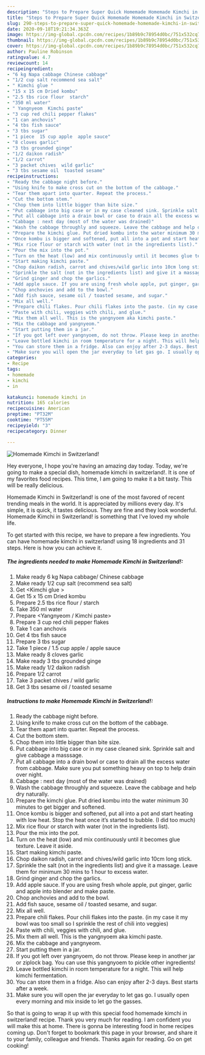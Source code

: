 ```yaml
---
description: "Steps to Prepare Super Quick Homemade Homemade Kimchi in Switzerland!"
title: "Steps to Prepare Super Quick Homemade Homemade Kimchi in Switzerland!"
slug: 290-steps-to-prepare-super-quick-homemade-homemade-kimchi-in-switzerland
date: 2020-09-18T19:21:34.363Z
image: https://img-global.cpcdn.com/recipes/1b89b9c78954d0bc/751x532cq70/homemade-kimchi-in-switzerland-recipe-main-photo.jpg
thumbnail: https://img-global.cpcdn.com/recipes/1b89b9c78954d0bc/751x532cq70/homemade-kimchi-in-switzerland-recipe-main-photo.jpg
cover: https://img-global.cpcdn.com/recipes/1b89b9c78954d0bc/751x532cq70/homemade-kimchi-in-switzerland-recipe-main-photo.jpg
author: Pauline Robinson
ratingvalue: 4.7
reviewcount: 14
recipeingredient:
- "6 kg Napa cabbage Chinese cabbage"
- "1/2 cup salt recommend sea salt"
- " Kimchi glue "
- "15 x 15 cm Dried kombu"
- "2.5 tbs rice flour  starch"
- "350 ml water"
- " Yangnyeom  Kimchi paste"
- "3 cup red chili pepper flakes"
- "1 can anchovis"
- "4 tbs fish sauce"
- "3 tbs sugar"
- "1 piece  15 cup apple  apple sauce"
- "8 cloves garlic"
- "3 tbs grounded ginge"
- "1/2 daikon radish"
- "1/2 carrot"
- "3 packet chives  wild garlic"
- "3 tbs sesame oil  toasted sesame"
recipeinstructions:
- "Ready the cabbage night before."
- "Using knife to make cross cut on the bottom of the cabbage."
- "Tear them apart into quarter. Repeat the process."
- "Cut the bottom stem."
- "Chop them into little bigger than bite size."
- "Put cabbage into big case or in my case cleaned sink. Sprinkle salt and give cabbage a masssage."
- "Put all cabbage into a drain bowl or case to drain all the excess water from cabbage. Make sure you put something heavy on top to help drain over night."
- "Cabbage : next day (most of the water was drained)"
- "Wash the cabbage throughly and squeeze. Leave the cabbage and help dry naturally."
- "Prepare the kimchi glue. Put dried kombu into the water minimum 30 minutes to get bigger and softened."
- "Once kombu is bigger and softened, put all into a pot and start heating with low heat. Stop the heat once it’s started to bubble. (I did too much)"
- "Mix rice flour or starch with water (not in the ingredients list)."
- "Pour the mix into the pot."
- "Turn on the heat (low) and mix continuously until it becomes glue texture. Leave it aside."
- "Start making kimchi paste."
- "Chop daikon radish, carrot and chives/wild garlic into 10cm long stick."
- "Sprinkle the salt (not in the ingredients list) and give it a massage. Leave them for minimum 30 mins to 1 hour to excess water."
- "Grind ginger and chop the garlics."
- "Add apple sauce. If you are using fresh whole apple, put ginger, garlic and apple into blender and make paste."
- "Chop anchovies and add to the bowl."
- "Add fish sauce, sesame oil / toasted sesame, and sugar."
- "Mix all well."
- "Prepare chili flakes. Pour chili flakes into the paste. (in my case it my bowl was too small so I sprinkle the rest of chili into veggies)"
- "Paste with chili, veggies with chili, and glue."
- "Mix them all well. This is the yangnyoem aka kimchi paste."
- "Mix the cabbage and yangnyeom."
- "Start putting them in a jar."
- "If you got left over yangnyoem, do not throw. Please keep in another jar or ziplock bag. You can use this yangnyoem to pickle other ingredients!"
- "Leave bottled kimchi in room temperature for a night. This will help kimchi fermentation."
- "You can store them in a fridge. Also can enjoy after 2-3 days. Best starts after a week."
- "Make sure you will open the jar everyday to let gas go. I usually open every morning and mix inside to let go the gasses."
categories:
- Recipe
tags:
- homemade
- kimchi
- in

katakunci: homemade kimchi in 
nutrition: 165 calories
recipecuisine: American
preptime: "PT32M"
cooktime: "PT55M"
recipeyield: "3"
recipecategory: Dinner

---
```



![Homemade Kimchi in Switzerland!](https://img-global.cpcdn.com/recipes/1b89b9c78954d0bc/751x532cq70/homemade-kimchi-in-switzerland-recipe-main-photo.jpg)

Hey everyone, I hope you're having an amazing day today. Today, we're going to make a special dish, homemade kimchi in switzerland!. It is one of my favorites food recipes. This time, I am going to make it a bit tasty. This will be really delicious.

Homemade Kimchi in Switzerland! is one of the most favored of recent trending meals in the world. It is appreciated by millions every day. It's simple, it is quick, it tastes delicious. They are fine and they look wonderful. Homemade Kimchi in Switzerland! is something that I've loved my whole life.




To get started with this recipe, we have to prepare a few ingredients. You can have homemade kimchi in switzerland! using 18 ingredients and 31 steps. Here is how you can achieve it.

<!--inarticleads1-->

##### The ingredients needed to make Homemade Kimchi in Switzerland!:

1. Make ready 6 kg Napa cabbage/ Chinese cabbage
1. Make ready 1/2 cup salt (recommend sea salt)
1. Get  &lt;Kimchi glue &gt;
1. Get 15 x 15 cm Dried kombu
1. Prepare 2.5 tbs rice flour / starch
1. Take 350 ml water
1. Prepare  &lt;Yangnyeom / Kimchi paste&gt;
1. Prepare 3 cup red chili pepper flakes
1. Take 1 can anchovis
1. Get 4 tbs fish sauce
1. Prepare 3 tbs sugar
1. Take 1 piece / 1.5 cup apple / apple sauce
1. Make ready 8 cloves garlic
1. Make ready 3 tbs grounded ginge
1. Make ready 1/2 daikon radish
1. Prepare 1/2 carrot
1. Take 3 packet chives / wild garlic
1. Get 3 tbs sesame oil / toasted sesame




<!--inarticleads2-->

##### Instructions to make Homemade Kimchi in Switzerland!:

1. Ready the cabbage night before.
1. Using knife to make cross cut on the bottom of the cabbage.
1. Tear them apart into quarter. Repeat the process.
1. Cut the bottom stem.
1. Chop them into little bigger than bite size.
1. Put cabbage into big case or in my case cleaned sink. Sprinkle salt and give cabbage a masssage.
1. Put all cabbage into a drain bowl or case to drain all the excess water from cabbage. Make sure you put something heavy on top to help drain over night.
1. Cabbage : next day (most of the water was drained)
1. Wash the cabbage throughly and squeeze. Leave the cabbage and help dry naturally.
1. Prepare the kimchi glue. Put dried kombu into the water minimum 30 minutes to get bigger and softened.
1. Once kombu is bigger and softened, put all into a pot and start heating with low heat. Stop the heat once it’s started to bubble. (I did too much)
1. Mix rice flour or starch with water (not in the ingredients list).
1. Pour the mix into the pot.
1. Turn on the heat (low) and mix continuously until it becomes glue texture. Leave it aside.
1. Start making kimchi paste.
1. Chop daikon radish, carrot and chives/wild garlic into 10cm long stick.
1. Sprinkle the salt (not in the ingredients list) and give it a massage. Leave them for minimum 30 mins to 1 hour to excess water.
1. Grind ginger and chop the garlics.
1. Add apple sauce. If you are using fresh whole apple, put ginger, garlic and apple into blender and make paste.
1. Chop anchovies and add to the bowl.
1. Add fish sauce, sesame oil / toasted sesame, and sugar.
1. Mix all well.
1. Prepare chili flakes. Pour chili flakes into the paste. (in my case it my bowl was too small so I sprinkle the rest of chili into veggies)
1. Paste with chili, veggies with chili, and glue.
1. Mix them all well. This is the yangnyoem aka kimchi paste.
1. Mix the cabbage and yangnyeom.
1. Start putting them in a jar.
1. If you got left over yangnyoem, do not throw. Please keep in another jar or ziplock bag. You can use this yangnyoem to pickle other ingredients!
1. Leave bottled kimchi in room temperature for a night. This will help kimchi fermentation.
1. You can store them in a fridge. Also can enjoy after 2-3 days. Best starts after a week.
1. Make sure you will open the jar everyday to let gas go. I usually open every morning and mix inside to let go the gasses.




So that is going to wrap it up with this special food homemade kimchi in switzerland! recipe. Thank you very much for reading. I am confident you will make this at home. There is gonna be interesting food in home recipes coming up. Don't forget to bookmark this page in your browser, and share it to your family, colleague and friends. Thanks again for reading. Go on get cooking!
